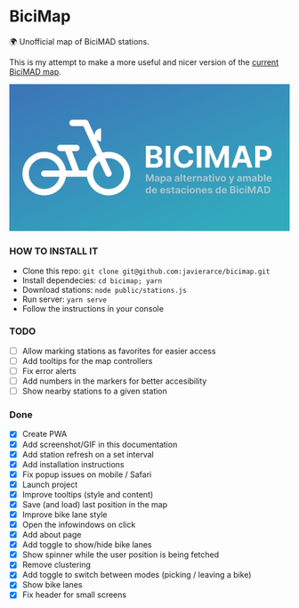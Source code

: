 # BiciMap

🌍 Unofficial map of BiciMAD stations. 

This is my attempt to make a more useful and nicer version of the [current BiciMAD map](https://u.bicimad.com/mapa).

![card](public/img/card.png)

### HOW TO INSTALL IT

- Clone this repo: `git clone git@github.com:javierarce/bicimap.git`
- Install dependecies: `cd bicimap; yarn`
- Download stations: `node public/stations.js`
- Run server: `yarn serve`
- Follow the instructions in your console

### TODO

- [ ] Allow marking stations as favorites for easier access
- [ ] Add tooltips for the map controllers
- [ ] Fix error alerts
- [ ] Add numbers in the markers for better accesibility
- [ ] Show nearby stations to a given station

### Done

- [x] Create PWA
- [x] Add screenshot/GIF in this documentation
- [x] Add station refresh on a set interval
- [x] Add installation instructions
- [x] Fix popup issues on mobile / Safari
- [x] Launch project
- [x] Improve tooltips (style and content)
- [x] Save (and load) last position in the map
- [x] Improve bike lane style
- [x] Open the infowindows on click
- [x] Add about page
- [x] Add toggle to show/hide bike lanes
- [x] Show spinner while the user position is being fetched
- [x] Remove clustering
- [x] Add toggle to switch between modes (picking / leaving a bike)
- [x] Show bike lanes
- [x] Fix header for small screens
